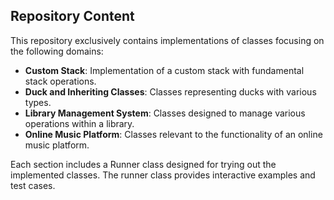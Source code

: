 ## Repository Content

This repository exclusively contains implementations of classes focusing on the following domains:

- **Custom Stack**: Implementation of a custom stack with fundamental stack operations.
- **Duck and Inheriting Classes**: Classes representing ducks with various types.
- **Library Management System**: Classes designed to manage various operations within a library.
- **Online Music Platform**: Classes relevant to the functionality of an online music platform.

Each section includes a Runner class designed for trying out the implemented classes. The runner class provides interactive examples and test cases.
